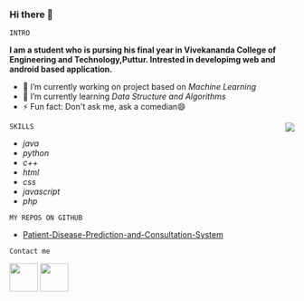 ### Hi there 👋

`INTRO`

**I am a student who is pursing his final year in Vivekananda College of Engineering and Technology,Puttur. Intrested in developimg web and android based application.**

- 🔭 I’m currently working on project based on *Machine Learning*
- 🌱 I’m currently learning *Data Structure and Algorithms*
- ⚡ Fun fact: Don't ask me, ask a comedian:smile:

<img src="https://cdn3.vectorstock.com/i/thumb-large/73/07/programming-isometric-man-vector-28837307.jpg" align="right">

`SKILLS`

* *java*
* *python*
* *c++*
* *html*
* *css*
* *javascript*
* *php*

`MY REPOS ON GITHUB`
* [Patient-Disease-Prediction-and-Consultation-System](https://github.com/Sandesh-AT-GitHub/Patient-Disease-Prediction-and-Consultation-System)

`Contact me`

 [<img src="https://www.flaticon.com/svg/vstatic/svg/174/174857.svg?token=exp=1614693211~hmac=a37c4ac388f0ce43c828f27484835ad7" width="50" height="50">](https://www.linkedin.com/in/sandesh-k-s-9167661a0/)
 [<img src="https://www.flaticon.com/svg/vstatic/svg/2111/2111463.svg?token=exp=1614693538~hmac=6fdf5bededb9d60e1e893d6a64a6bc36" width="50" height="50">](https://www.instagram.com/sandesh.sanju/)


